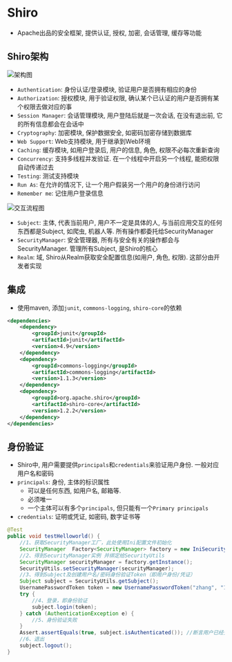 # Shiro

* Apache出品的安全框架, 提供认证, 授权, 加密, 会话管理, 缓存等功能


## Shiro架构

![架构图](http://wiki.jikexueyuan.com/project/shiro/images/1.png)

* `Authentication`: 身份认证/登录模块, 验证用户是否拥有相应的身份
* `Authorization`: 授权模块, 用于验证权限, 确认某个已认证的用户是否拥有某个权限去做对应的事
* `Session Manager`: 会话管理模块, 用户登陆后就是一次会话, 在没有退出前, 它的所有信息都会在会话中
* `Cryptography`: 加密模块, 保护数据安全, 如密码加密存储到数据库
* `Web Support`: Web支持模块, 用于继承到Web环境
* `Caching`: 缓存模块, 如用户登录后, 用户的信息, 角色, 权限不必每次重新查询
* `Concurrency`: 支持多线程并发验证. 在一个线程中开启另一个线程, 能把权限自动传递过去
* `Testing`: 测试支持模块
* `Run As`: 在允许的情况下, 让一个用户假装另一个用户的身份进行访问
* `Remember me`: 记住用户登录信息

![交互流程图](http://wiki.jikexueyuan.com/project/shiro/images/2.png)

* `Subject`: 主体, 代表当前用户, 用户不一定是具体的人, 与当前应用交互的任何东西都是Subject, 如爬虫, 机器人等. 所有操作都委托给SecurityManager
* `SecurityManager`: 安全管理器, 所有与安全有关的操作都会与SecurityManager. 管理所有Subject, 是Shiro的核心
* `Realm`: 域, Shiro从Realm获取安全配置信息(如用户, 角色, 权限). 这部分由开发者实现


## 集成

* 使用maven, 添加`junit`, `commons-logging`, `shiro-core`的依赖

```xml
<dependencies>
    <dependency>
        <groupId>junit</groupId>
        <artifactId>junit</artifactId>
        <version>4.9</version>
    </dependency>
    <dependency>
        <groupId>commons-logging</groupId>
        <artifactId>commons-logging</artifactId>
        <version>1.1.3</version>
    </dependency>
    <dependency>
        <groupId>org.apache.shiro</groupId>
        <artifactId>shiro-core</artifactId>
        <version>1.2.2</version>
    </dependency>
</dependencies>
```


## 身份验证

* Shiro中, 用户需要提供`principals`和`credentials`来验证用户身份. 一般对应用户名和密码
* `principals`: 身份, 主体的标识属性
    - 可以是任何东西, 如用户名, 邮箱等.
    - 必须唯一
    - 一个主体可以有多个`principals`, 但只能有一个`Primary principals`
* `credentials`: 证明或凭证, 如密码, 数字证书等

```java
@Test
public void testHelloworld() {
    //1、获取SecurityManager工厂，此处使用Ini配置文件初始化
    SecurityManager  Factory<SecurityManager> factory = new IniSecurityManagerFactory("classpath:shiro.ini");
    //2、得到SecurityManager实例 并绑定给SecurityUtils   
    SecurityManager securityManager = factory.getInstance();
    SecurityUtils.setSecurityManager(securityManager);
    //3、得到Subject及创建用户名/密码身份验证Token（即用户身份/凭证）
    Subject subject = SecurityUtils.getSubject();
    UsernamePasswordToken token = new UsernamePasswordToken("zhang", "123");
    try {
        //4、登录，即身份验证
        subject.login(token);
    } catch (AuthenticationException e) {
        //5、身份验证失败
    }
    Assert.assertEquals(true, subject.isAuthenticated()); //断言用户已经登录
    //6、退出
    subject.logout();
}
```
